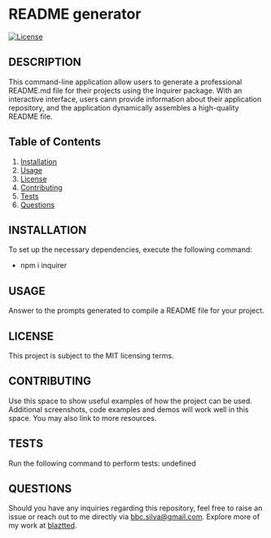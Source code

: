 # README generator

  

  [![License](https://img.shields.io/badge/License-MIT-brightgreen.svg)](LICENSE)

  ## DESCRIPTION
  This command-line application allow users to generate a professional README.md file for their projects using the Inquirer package. With an interactive interface, users cann provide information about their application repository, and the application dynamically assembles a high-quality README file.

  ## Table of Contents
  1. [Installation](#installation)
  2. [Usage](#usage)
  3. [License](#license)
  4. [Contributing](#contributing)
  5. [Tests](#tests)
  6. [Questions](#questions)

  ## INSTALLATION
  To set up the necessary dependencies, execute the following command:
  * npm i inquirer

  ## USAGE
  Answer to the prompts generated to compile a README file for your project.

  ## LICENSE
  This project is subject to the MIT licensing terms.

  ## CONTRIBUTING
  Use this space to show useful examples of how the project can be used. Additional screenshots, code examples and demos will work well in this space. You may also link to more resources.

  ## TESTS
  Run the following command to perform tests:
  undefined

  ## QUESTIONS
  Should you have any inquiries regarding this repository, feel free to raise an issue or reach out to me directly via [bbc.silva@gmail.com](mailto:bbc.silva@gmail.com). 
  Explore more of my work at [blaztted](https://www.github.com/blaztted).

